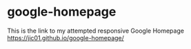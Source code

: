 # google-homepage
This is the link to my attempted responsive Google Homepage
https://jic01.github.io/google-homepage/
